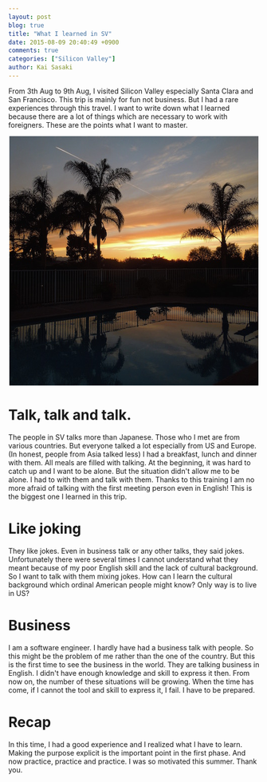```yaml
---
layout: post
blog: true
title: "What I learned in SV"
date: 2015-08-09 20:40:49 +0900
comments: true
categories: ["Silicon Valley"]
author: Kai Sasaki
---
```


From 3th Aug to 9th Aug, I visited Silicon Valley especially Santa Clara and San Francisco. This trip is mainly for fun not business.
But I had a rare experiences through this travel. I want to write down what I learned because there are a lot of things which are necessary
to work with foreigners. These are the points what I want to master.

<div style="text-align:center;">
<img src="/images/posts/2015-08-09-what-i-learn-in-SV/sunset.jpg" alt="source code pro" />
</div>

<!-- more -->

# Talk, talk and talk.

The people in SV talks more than Japanese. Those who I met are from various countries. But everyone talked a lot especially from US and Europe.
(In honest, people from Asia talked less) I had a breakfast, lunch and dinner with them. All meals are filled with talking. At the beginning,
it was hard to catch up and I want to be alone. But the situation didn't allow me to be alone. I had to with them and talk with them.
Thanks to this training I am no more afraid of talking with the first meeting person even in English! This is the biggest one I learned
in this trip.

# Like joking

They like jokes. Even in business talk or any other talks, they said jokes. Unfortunately there were several times I cannot understand what they meant
because of my poor English skill and the lack of cultural background. So I want to talk with them mixing jokes. How can I learn the cultural background
which ordinal American people might know? Only way is to live in US?

# Business

I am a software engineer. I hardly have had a business talk with people. So this might be the problem of me rather than the one of the country.
But this is the first time to see the business in the world. They are talking business in English. I didn't have enough knowledge and skill to express it then.
From now on, the number of these situations will be growing. When the time has come, if I cannot the tool and skill to express it, I fail. I have to be prepared.

# Recap

In this time, I had a good experience and I realized what I have to learn. Making the purpose explicit is the important point in the first phase.
And now practice, practice and practice. I was so motivated this summer.
Thank you.
